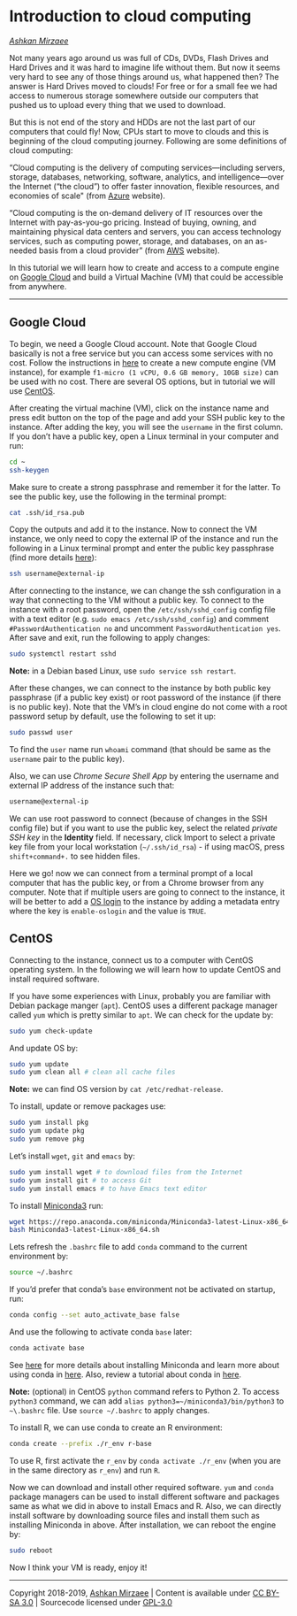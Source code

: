 # Introduction to cloud computing
*[Ashkan Mirzaee](https://ashki23.github.io/index.html)*

Not many years ago around us was full of CDs, DVDs, Flash Drives and
Hard Drives and it was hard to imagine life without them. But now it
seems very hard to see any of those things around us, what happened
then? The answer is Hard Drives moved to clouds\! For free or for a
small fee we had access to numerous storage somewhere outside our
computers that pushed us to upload every thing that we used to download.

But this is not end of the story and HDDs are not the last part of our
computers that could fly\! Now, CPUs start to move to clouds and this is
beginning of the cloud computing journey. Following are some definitions
of cloud computing:

“Cloud computing is the delivery of computing services—including
servers, storage, databases, networking, software, analytics, and
intelligence—over the Internet (“the cloud”) to offer faster innovation,
flexible resources, and economies of scale" (from
[Azure](https://azure.microsoft.com/en-us/overview/what-is-cloud-computing/)
website).

“Cloud computing is the on-demand delivery of IT resources over the
Internet with pay-as-you-go pricing. Instead of buying, owning, and
maintaining physical data centers and servers, you can access technology
services, such as computing power, storage, and databases, on an
as-needed basis from a cloud provider” (from
[AWS](https://aws.amazon.com/what-is-cloud-computing/) website).

In this tutorial we will learn how to create and access to a compute
engine on [Google Cloud](https://cloud.google.com) and build a Virtual
Machine (VM) that could be accessible from anywhere.

-----

## Google Cloud

To begin, we need a Google Cloud account. Note that Google Cloud
basically is not a free service but you can access some services with no
cost. Follow the instructions in
[here](https://cloud.google.com/compute/docs/quickstart-linux) to create
a new compute engine (VM instance), for example `f1-micro (1 vCPU, 0.6
GB memory, 10GB size)` can be used with no cost. There are several OS
options, but in tutorial we will use [CentOS](https://www.centos.org).

After creating the virtual machine (VM), click on the instance name and
press edit button on the top of the page and add your SSH public key to
the instance. After adding the key, you will see the `username` in the
first column. If you don’t have a public key, open a Linux terminal in
your computer and run:

``` bash
cd ~
ssh-keygen
```

Make sure to create a strong passphrase and remember it for the latter.
To see the public key, use the following in the terminal prompt:

``` bash
cat .ssh/id_rsa.pub
```

Copy the outputs and add it to the instance. Now to connect the VM
instance, we only need to copy the external IP of the instance and run
the following in a Linux terminal prompt and enter the public key
passphrase (find more details
[here](https://cloud.google.com/compute/docs/instances/connecting-advanced#thirdpartytools)):

``` bash
ssh username@external-ip
```

After connecting to the instance, we can change the ssh configuration in
a way that connecting to the VM without a public key. To connect to the
instance with a root password, open the `/etc/ssh/sshd_config` config
file with a text editor (e.g. `sudo emacs /etc/ssh/sshd_config`) and
comment `#PasswordAuthentication no` and uncomment
`PasswordAuthentication yes`. After save and exit, run the following to
apply changes:

``` bash
sudo systemctl restart sshd
```

**Note:** in a Debian based Linux, use `sudo service ssh restart`.

After these changes, we can connect to the instance by both public key
passphrase (if a public key exist) or root password of the instance (if
there is no public key). Note that the VM’s in cloud engine do not come
with a root password setup by default, use the following to set it up:

``` bash
sudo passwd user
```

To find the `user` name run `whoami` command (that should be same as the
`username` pair to the public key).

Also, we can use *Chrome Secure Shell App* by entering the username and
external IP address of the instance such that:

``` bash
username@external-ip
```

We can use root password to connect (because of changes in the SSH
config file) but if you want to use the public key, select the related
*private SSH key* in the **Identity** field. If necessary, click Import
to select a private key file from your local workstation
(`~/.ssh/id_rsa`) - if using macOS, press `shift+command+.` to see
hidden files.

Here we go\! now we can connect from a terminal prompt of a local
computer that has the public key, or from a Chrome browser from any
computer. Note that if multiple users are going to connect to the
instance, it will be better to add a [OS
login](https://cloud.google.com/compute/docs/instances/managing-instance-access)
to the instance by adding a metadata entry where the key is
`enable-oslogin` and the value is `TRUE`.

## CentOS

Connecting to the instance, connect us to a computer with CentOS
operating system. In the following we will learn how to update CentOS
and install required software.

If you have some experiences with Linux, probably you are familiar with
Debian package manger (`apt`). CentOS uses a different package manager
called `yum` which is pretty similar to `apt`. We can check for the
update by:

``` bash
sudo yum check-update
```

And update OS by:

``` bash
sudo yum update
sudo yum clean all # clean all cache files
```

**Note:** we can find OS version by `cat /etc/redhat-release`.

To install, update or remove packages use:

``` bash
sudo yum install pkg
sudo yum update pkg
sudo yum remove pkg
```

Let’s install `wget`, `git` and `emacs` by:

``` bash
sudo yum install wget # to download files from the Internet
sudo yum install git # to access Git
sudo yum install emacs # to have Emacs text editor
```

To install [Miniconda3](https://docs.conda.io/en/latest/miniconda.html)
run:

``` bash
wget https://repo.anaconda.com/miniconda/Miniconda3-latest-Linux-x86_64.sh
bash Miniconda3-latest-Linux-x86_64.sh
```

Lets refresh the `.bashrc` file to add `conda` command to the current
environment by:

``` bash
source ~/.bashrc
```

If you’d prefer that conda’s `base` environment not be activated on
startup, run:

``` bash
conda config --set auto_activate_base false
```

And use the following to activate conda `base` later:

``` bash
conda activate base
```

See
[here](https://conda.io/projects/conda/en/latest/user-guide/install/linux.html)
for more details about installing Miniconda and learn more about using
conda in
[here](https://docs.conda.io/projects/conda/en/latest/user-guide/getting-started.html).
Also, review a tutorial about conda in
[here](https://ashki23.github.io/python_env.html#miniconda).

**Note:** (optional) in CentOS `python` command refers to Python 2. To
access `python3` command, we can add `alias
python3=~/miniconda3/bin/python3` to `~\.bashrc` file. Use `source
~/.bashrc` to apply changes.

To install R, we can use conda to create an R environment:

``` bash
conda create --prefix ./r_env r-base
```

To use R, first activate the `r_env` by `conda activate ./r_env` (when
you are in the same directory as `r_env`) and run `R`.

Now we can download and install other required software. `yum` and
`conda` package managers can be used to install different software and
packages same as what we did in above to install Emacs and R. Also, we
can directly install software by downloading source files and install
them such as installing Miniconda in above. After installation, we can
reboot the engine by:

``` bash
sudo reboot
```

Now I think your VM is ready, enjoy it\!

---

Copyright 2018-2019, [Ashkan Mirzaee](https://ashki23.github.io/index.html) | Content is available under [CC BY-SA 3.0](https://creativecommons.org/licenses/by-sa/3.0/) | Sourcecode licensed under [GPL-3.0](https://www.gnu.org/licenses/gpl-3.0.en.html)
